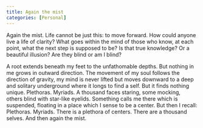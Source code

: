 ```yaml
---
title: Again the mist 
categories: [Personal]
---
```



Again the mist. Life cannot be just this: to move forward. How could anyone
live a life of clarity? What goes within the mind of those who know, at each
point, what the next step is supposed to be? Is that true knowledge? Or a
beautiful illusion? Are they blind or am I blind? 

A root extends beneath my feet to the unfathomable depths. But nothing in me
grows in outward direction. The movement of my soul follows the direction of
gravity, my mind is never lifted but moves downward to a deep and solitary
underground where it longs to find a self. But it finds nothing unique.
Plethoras. Myriads. A thousand faces staring, some mocking, others blind with
star-like eyelids. Something calls me there which is suspended, floating in a
place which I sense to be a center. But then I recall: Plethoras. Myriads. There
is a plethora of centers. There are a thousand selves. And then again the mist.

